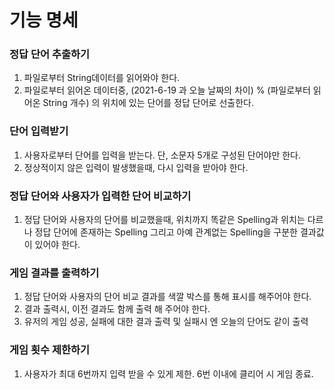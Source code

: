 # 기능 명세

### 정답 단어 추출하기
1. 파일로부터 String데이터를 읽어와야 한다.
2. 파일로부터 읽어온 데이터중, (2021-6-19 과 오늘 날짜의 차이) % (파일로부터 읽어온 String 개수) 의 위치에 있는 단어를 정답 단어로 선출한다. 

### 단어 입력받기
1. 사용자로부터 단어를 입력을 받는다. 단, 소문자 5개로 구성된 단어야만 한다. 
2. 정상적이지 않은 입력이 발생했을때, 다시 입력을 받아야 한다. 

### 정답 단어와 사용자가 입력한 단어 비교하기 
1. 정답 단어와 사용자의 단어를 비교했을때, 위치까지 똑같은 Spelling과 위치는 다르나 정답 단어에 존재하는 Spelling 그리고 아예 관계없는 Spelling을 구분한 결과값이 있어야 한다.

### 게임 결과를 출력하기 
1. 정답 단어와 사용자의 단어 비교 결과를 색깔 박스를 통해 표시를 해주어야 한다. 
2. 결과 출력시, 이전 결과도 함께 출력 해 주어야 한다. 
3. 유저의 게임 성공, 실패에 대한 결과 출력 및 실패시 엔 오늘의 단어도 같이 출력

### 게임 횟수 제한하기
1. 사용자가 최대 6번까지 입력 받을 수 있게 제한. 6번 이내에 클리어 시 게임 종료.

